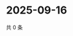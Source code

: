 # 2025-09-16

共 0 条

<!-- BEGIN ZHIHUVIDEO -->
<!-- 最后更新时间 Tue Sep 16 2025 18:12:07 GMT+0800 (China Standard Time) -->

<!-- END ZHIHUVIDEO -->
